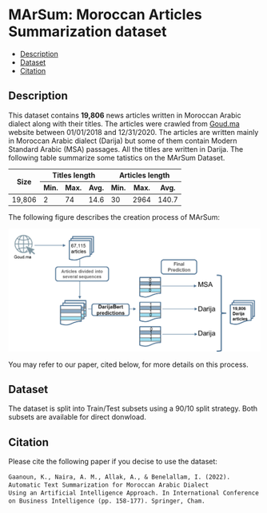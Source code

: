 # MArSum: Moroccan Articles Summarization dataset
- [Description](#description)
- [Dataset](#dataset)
- [Citation](#citation)

## Description

This dataset contains **19,806** news articles written in Moroccan Arabic dialect along with their titles. The articles were crawled from [Goud.ma](http://www.goud.ma) website between 01/01/2018 and 12/31/2020. 
The articles are written mainly in Moroccan Arabic dialect (Darija) but some of them contain Modern Standard Arabic (MSA) passages. All the titles are written in Darija. 
The following table summarize some tatistics on the MArSum Dataset.


<table class="tg">
<thead>
  <tr>
    <th class="tg-0pky" rowspan="2">Size</th>
    <th class="tg-0pky" colspan="3">Titles length</th>
    <th class="tg-0pky" colspan="3">Articles length</th>
  </tr>
  <tr>
    <th class="tg-lqy6">Min.</th>
    <th class="tg-lqy6">Max.</th>
    <th class="tg-lqy6">Avg.</th>
    <th class="tg-lqy6">Min.</th>
    <th class="tg-lqy6">Max.</th>
    <th class="tg-0lax">Avg.</th>
  </tr>
</thead>
<tbody>
  <tr>
    <td class="tg-dvpl">19,806</td>
    <td class="tg-dvpl">2</td>
    <td class="tg-dvpl">74</td>
    <td class="tg-dvpl">14.6</td>
    <td class="tg-dvpl">30</td>
    <td class="tg-dvpl">2964</td>
    <td class="tg-0pky">140.7</td>
  </tr>
</tbody>
</table>

The following figure describes the creation process of MArSum:

![alt text](MArSum_schema_Color1.png)

You may refer to our paper, cited below, for more details on this process.

## Dataset

The dataset is split into Train/Test subsets using a 90/10 split strategy. Both subsets are available for direct donwload.
                      
## Citation

Please cite the following paper if you decise to use the dataset:

    Gaanoun, K., Naira, A. M., Allak, A., & Benelallam, I. (2022). Automatic Text Summarization for Moroccan Arabic Dialect
    Using an Artificial Intelligence Approach. In International Conference on Business Intelligence (pp. 158-177). Springer, Cham.
